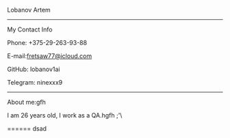 Lobanov Artem
____________


My Contact Info


Phone: +375-29-263-93-88


E-mail:fretsaw77@icloud.com 


GitHub: lobanov1ai


Telegram: ninexxx9 


________

About me:gfh

I am 26 years old, I work as a QA.hgfh
;'\

======
dsad

